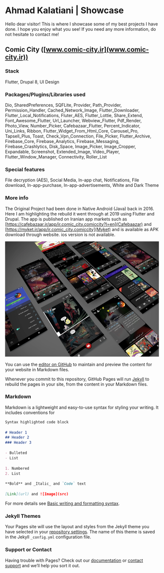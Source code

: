 # Ahmad Kalatiani | Showcase

Hello dear visitor! This is where I showcase some of my best projects I have done. I hope you enjoy what you see! If you need any more information, do not hesitate to contact me!

## Comic City ([www.comic-city.ir](www.comic-city.ir))

### Stack
Flutter, Drupal 8, UI Design

### Packages/Plugins/Libraries used
Dio, SharedPreferences, SQFLite, Provider, Path_Provider, Permission_Handler, Cached_Network_Image, Flutter_Downloader, Flutter_Local_Notifications, Fluter_AES, Flutter_Lottie, Share_Extend, Font_Awesome_Flutter, Url_Launcher, Webview_Flutter, Pdf_Render, Photo_View, Number_Picker, Cafebazaar_Flutter, Percent_Indicator, Uni_Links, Ribbon, Flutter_Widget_From_Html_Core, Carousel_Pro, Tapsell_Plus, Toast, Check_Vpn_Connection, File_Picker, Flutter_Archive, Firebase_Core, Firebase_Analytics, Firebase_Messaging, Firebase_Crashlytics, Disk_Space, Image_Picker, Image_Cropper, Expandable, Screenshot, Extended_Image, Video_Player, Flutter_Window_Manager, Connectivity, Roller_List

### Special features
File decryption (AES), Social Media, In-app chat, Notifications, File download, In-app-purchase, In-app-advertisements, White and Dark Theme

### More info
The Original Project had been done in Native Android (Java) back in 2016. Here I am highlighting the rebuild it went through at 2019 using Flutter and Drupal. The app is published on Iranian app markets such as [https://cafebazaar.ir/app/ir.comic_city.comiccity?l=en](Cafebaazar) and [https://myket.ir/app/ir.comic_city.comiccity](Myket) and is available as APK download through website. ios version is not available.

![Image](https://github.com/farhadk100/farhadk100.github.io/blob/main/66dedd1dc127fe9a80fed2e2d846d0ce65c82b3b.webp)

You can use the [editor on GitHub](https://github.com/farhadk100/farhadk100.github.io/edit/main/index.md) to maintain and preview the content for your website in Markdown files.

Whenever you commit to this repository, GitHub Pages will run [Jekyll](https://jekyllrb.com/) to rebuild the pages in your site, from the content in your Markdown files.

### Markdown

Markdown is a lightweight and easy-to-use syntax for styling your writing. It includes conventions for

```markdown
Syntax highlighted code block

# Header 1
## Header 2
### Header 3

- Bulleted
- List

1. Numbered
2. List

**Bold** and _Italic_ and `Code` text

[Link](url) and ![Image](src)
```

For more details see [Basic writing and formatting syntax](https://docs.github.com/en/github/writing-on-github/getting-started-with-writing-and-formatting-on-github/basic-writing-and-formatting-syntax).

### Jekyll Themes

Your Pages site will use the layout and styles from the Jekyll theme you have selected in your [repository settings](https://github.com/farhadk100/farhadk100.github.io/settings/pages). The name of this theme is saved in the Jekyll `_config.yml` configuration file.

### Support or Contact

Having trouble with Pages? Check out our [documentation](https://docs.github.com/categories/github-pages-basics/) or [contact support](https://support.github.com/contact) and we’ll help you sort it out.
